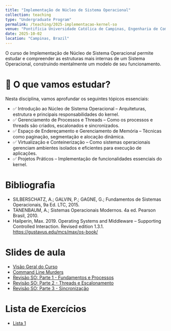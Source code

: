 ```yaml
---
title: "Implementação de Núcleo de Sistema Operacional"
collection: teaching
type: "Undergraduate Program"
permalink: /teaching/2025-implementacao-kernel-so
venue: "Pontifícia Universidade Católica de Campinas, Engenharia de Computação"
date: 2025-10-02
location: "Campinas, Brazil"
---
```


O curso de Implementação de Núcleo de Sistema Operacional permite estudar e compreender as estruturas mais internas de um Sistema Operacional, construindo mentalmente um modelo de seu funcionamento.


# 📌 O que vamos estudar?

Nesta disciplina, vamos aprofundar os seguintes tópicos essenciais:
- ✅ Introdução ao Núcleo de Sistema Operacional – Arquiteturas, estrutura e principais responsabilidades do kernel.
- ✅ Gerenciamento de Processos e Threads – Como os processos e threads são criados, escalonados e sincronizados.
- ✅ Espaço de Endereçamento e Gerenciamento de Memória – Técnicas como paginação, segmentação e alocação dinâmica.
- ✅ Virtualização e Conteinerização – Como sistemas operacionais gerenciam ambientes isolados e eficientes para execução de aplicações.
- ✅ Projetos Práticos – Implementação de funcionalidades essenciais do kernel.


# Bibliografia
 
 - SILBERSCHATZ, A.; GALVIN, P.; GAGNE, G.; Fundamentos de Sistemas Operacionais, 9a Ed. LTC, 2015.
 - TANENBAUM, A.; Sistemas Operacionais Modernos. 4a ed. Pearson Brasil, 2010.  
 - Hailperin, Max. 2019. Operating Systems and Middleware – Supporting Controlled Interaction. Revised edition 1.3.1. https://gustavus.edu/mcs/max/os-book/

# Slides de aula

- [Visão Geral do Curso](https://denmartins.github.io/files/lectures/01-NSO-VisaoGeral.pdf)
- [Command Line Murders](https://denmartins.github.io/files/lectures/Pratica-CommandLineMurders.pdf)
- [Revisão SO: Parte 1 - Fundamentos e Processos](https://denmartins.github.io/files/lectures/02-NSO-Revisao-Parte1.pdf)
- [Revisão SO: Parte 2 - Threads e Escalonamento](https://denmartins.github.io/files/lectures/03-NSO-Revisao-Parte2.pdf)
- [Revisão SO: Parte 3 - Sincronização](https://denmartins.github.io/files/lectures/SincronizacaoProcessos.pdf)

# Lista de Exercícios

- [Lista 1](https://denmartins.github.io/files/lectures/NSO-Lista-1.pdf)